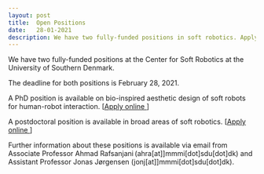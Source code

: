 ```yaml
---
layout: post
title:  Open Positions
date:   28-01-2021
description: We have two fully-funded positions in soft robotics. Apply online until February 28, 2021.
---
```


We have two fully-funded positions at the Center for Soft Robotics at the University of Southern Denmark.

The deadline for both positions is February 28, 2021.

A PhD position is available on bio-inspired aesthetic design of soft robots for human-robot interaction.
[[<u>Apply online </u>](https://www.sdu.dk/en/service/ledige_stillinger/1139520)]

A postdoctoral position is available in broad areas of soft robotics.
[[<u>Apply online </u>](https://www.sdu.dk/en/service/ledige_stillinger/1139545)]


Further information about these positions is available via email from Associate Professor Ahmad Rafsanjani (ahra[at]]mmmi[dot]sdu[dot]dk) and Assistant Professor Jonas Jørgensen (jonj[at]]mmmi[dot]sdu[dot]dk).
